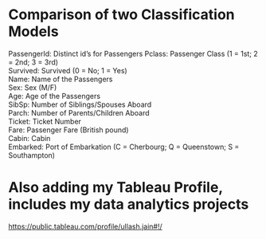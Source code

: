 # Comparison of two Classification Models

PassengerId: Distinct id’s for Passengers 
Pclass: Passenger Class (1 = 1st; 2 = 2nd; 3 = 3rd)  
Survived: Survived (0 = No; 1 = Yes)  
Name: Name of the Passengers   
Sex: Sex (M/F)  
Age: Age of the Passengers  
SibSp: Number of Siblings/Spouses Aboard  
Parch: Number of Parents/Children Aboard  
Ticket: Ticket Number  
Fare: Passenger Fare (British pound)  
Cabin: Cabin  
Embarked: Port of Embarkation (C = Cherbourg; Q = Queenstown; S = Southampton)  
 
# Also adding my Tableau Profile, includes my data analytics projects   

https://public.tableau.com/profile/ullash.jain#!/
